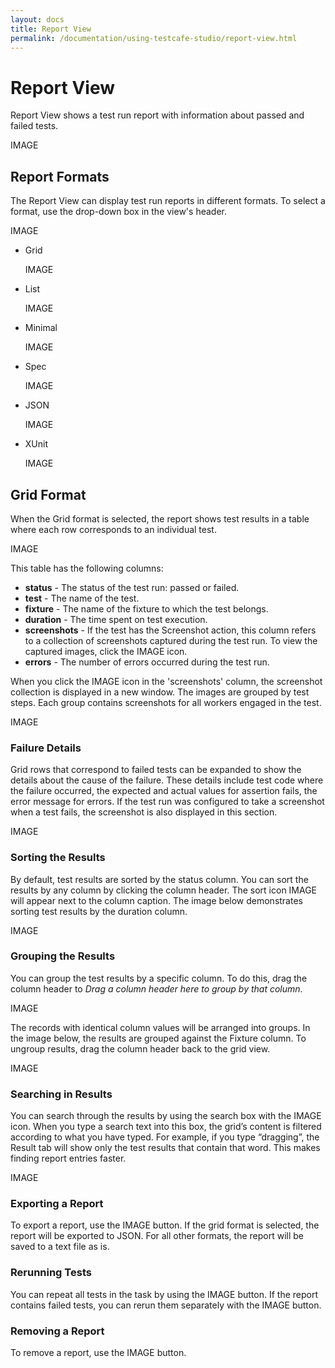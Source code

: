 ```yaml
---
layout: docs
title: Report View
permalink: /documentation/using-testcafe-studio/report-view.html
---
```

# Report View

Report View shows a test run report with information about passed and failed tests.

IMAGE

## Report Formats

The Report View can display test run reports in different formats. To select a format, use the drop-down box in the view's header.

IMAGE

* Grid

    IMAGE

* List

    IMAGE

* Minimal

    IMAGE

* Spec

    IMAGE

* JSON

    IMAGE

* XUnit

    IMAGE

## Grid Format

When the Grid format is selected, the report shows test results in a table where each row corresponds to an individual test.

IMAGE

This table has the following columns:

* **status** - The status of the test run: passed or failed.
* **test** - The name of the test.
* **fixture** - The name of the fixture to which the test belongs.
* **duration** - The time spent on test execution.
* **screenshots** - If the test has the Screenshot action, this column refers to a collection of screenshots captured during the test run. To view the captured images, click the IMAGE icon.
* **errors** - The number of errors occurred during the test run.

When you click the IMAGE icon in the 'screenshots' column, the screenshot collection is displayed in a new window. The images are grouped by test steps. Each group contains screenshots for all workers engaged in the test.

IMAGE

### Failure Details

Grid rows that correspond to failed tests can be expanded to show the details about the cause of the failure. These details include test code where the failure occurred, the expected and actual values for assertion fails, the error message for errors. If the test run was configured to take a screenshot when a test fails, the screenshot is also displayed in this section.

IMAGE

### Sorting the Results

By default, test results are sorted by the status column. You can sort the results by any column by clicking the column header. The sort icon IMAGE will appear next to the column caption. The image below demonstrates sorting test results by the duration column.

IMAGE

### Grouping the Results

You can group the test results by a specific column. To do this, drag the column header to *Drag a column header here to group by that column*.

IMAGE

The records with identical column values will be arranged into groups. In the image below, the results are grouped against the Fixture column. To ungroup results, drag the column header back to the grid view.

IMAGE

### Searching in Results

You can search through the results by using the search box with the IMAGE icon. When you type a search text into this box, the grid’s content is filtered according to what you have typed. For example, if you type “dragging”, the Result tab will show only the test results that contain that word. This makes finding report entries faster.

IMAGE

### Exporting a Report

To export a report, use the IMAGE button. If the grid format is selected, the report will be exported to JSON. For all other formats, the report will be saved to a text file as is.

### Rerunning Tests

You can repeat all tests in the task by using the IMAGE button. If the report contains failed tests, you can rerun them separately with the IMAGE button.

### Removing a Report

To remove a report, use the IMAGE button.
